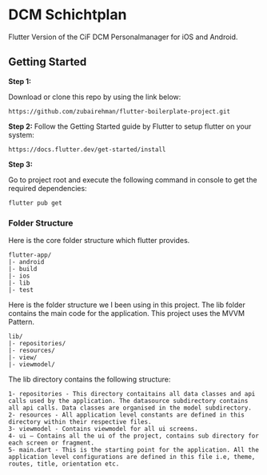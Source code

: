 # DCM Schichtplan
Flutter Version of the CiF DCM Personalmanager for iOS and Android.

## Getting Started

**Step 1:**

Download or clone this repo by using the link below:

```
https://github.com/zubairehman/flutter-boilerplate-project.git
```

**Step 2:**
Follow the Getting Started guide by Flutter to setup flutter on your system:
```
https://docs.flutter.dev/get-started/install
```

**Step 3:**

Go to project root and execute the following command in console to get the required dependencies:

```
flutter pub get 
```

### Folder Structure
Here is the core folder structure which flutter provides.

```
flutter-app/
|- android
|- build
|- ios
|- lib
|- test
```

Here is the folder structure we I been using in this project. The lib folder contains the main code for the application. This project uses the MVVM Pattern.

```
lib/
|- repositories/
|- resources/
|- view/
|- viewmodel/
```

The lib directory contains the following structure:

```
1- repositories - This directory contaitains all data classes and api calls used by the application. The datasource subdirectory contains all api calls. Data classes are organised in the model subdirectory.
2- resources - All application level constants are defined in this directory within their respective files. 
3- viewmodel - Contains viewmodel for all ui screens.
4- ui — Contains all the ui of the project, contains sub directory for each screen or fragment.
5- main.dart - This is the starting point for the application. All the application level configurations are defined in this file i.e, theme, routes, title, orientation etc.
```